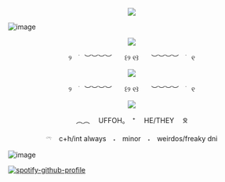 <p align="center" width="100%">
    <img src="https://komarev.com/ghpvc/?username=uffohsnack&label=Ⳋ᧙ㅤcuties&color=f5c4d4&style=for-the-badge"> 
</p>

![image](https://github.com/user-attachments/assets/a5e83884-b87d-462a-b3bf-f0a1563622d3)

<p align="center" width="100%">
<image src="https://github.com/user-attachments/assets/7b76b6a3-0ca5-4d8e-be7e-cf9666170c1f"
</p>

<p align="center" width="100%">
୨ㅤ࣪ㅤ︶︶︶︶ㅤㅤ꒰୨ ୧꒱ㅤㅤ︶︶︶︶ㅤ࣪ㅤ୧
</p>

<p align="center" width="100%">
<image src="https://github.com/user-attachments/assets/820a48e3-186a-415b-bb8d-f555a68d2c4b"
</p>
<p align="center" width="100%">
୨ㅤ࣪ㅤ︶︶︶︶ㅤㅤ꒰୨ ୧꒱ㅤㅤ︶︶︶︶ㅤ࣪ㅤ୧

<p align="center" width="100%">
<image src="https://github.com/user-attachments/assets/14bc28f5-a326-4017-a3c0-79f83b08ee32&https://github.com/user-attachments/assets/b2555f20-0107-4e62-b991-46f564bd972d"
</p>

</p>
<p align="center" width="100%">
︵︵ 　UFFOH。　⁺　 HE/THEY  ᘝ
</p>

<p align="center" width="100%">
𓍼　c+h/int always　˖⁠　minor　˖⁠　weirdos/freaky dni
</p>

![image](https://github.com/user-attachments/assets/bafa9ac2-811f-4889-b4de-076bcb0c9702)

[![spotify-github-profile](https://spotify-github-profile.kittinanx.com/api/view?uid=31vo5s6i4vaffyzzsvdeat4opp6q&cover_image=true&theme=novatorem&show_offline=true&background_color=121212&interchange=true&bar_color=454545&bar_color_cover=false)](https://spotify-github-profile.kittinanx.com/api/view?uid=31vo5s6i4vaffyzzsvdeat4opp6q&redirect=true)

